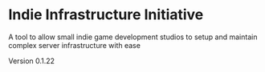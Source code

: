 # Indie Infrastructure Initiative
A tool to allow small indie game development studios to setup and maintain complex server infrastructure with ease

Version 0.1.22
